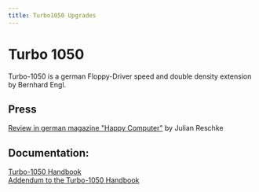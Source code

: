```yaml
---
title: Turbo1050 Upgrades
---
```

# Turbo 1050  
  
Turbo-1050 is a german Floppy-Driver speed and double density extension by Bernhard Engl.  
  
## Press  
  
[Review in german magazine "Happy Computer"](http://www.stcarchiv.de/hc1986/08_1050turbo.php) by Julian Reschke  
## Documentation:  
  
[Turbo-1050 Handbook](attachments/1050_Turbo_Manual.pdf)  
[Addendum to the Turbo-1050 Handbook](attachments/Turbo1050Ergaenzung_final.pdf)  
